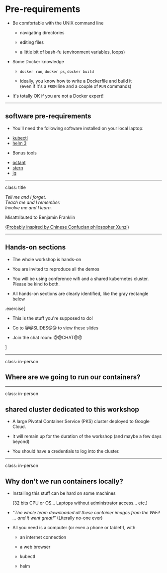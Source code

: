 # Pre-requirements

- Be comfortable with the UNIX command line

  - navigating directories

  - editing files

  - a little bit of bash-fu (environment variables, loops)

- Some Docker knowledge

  - `docker run`, `docker ps`, `docker build`

  - ideally, you know how to write a Dockerfile and build it
    <br/>
    (even if it's a `FROM` line and a couple of `RUN` commands)

- It's totally OK if you are not a Docker expert!

---

## software pre-requirements

- You'll need the following software installed on your local laptop:

* [kubectl](https://kubernetes.io/docs/tasks/tools/install-kubectl/)
* [helm 3](https://helm.sh/docs/using_helm/#installing-helm)

- Bonus tools

* [octant](https://github.com/vmware/octant#installation)
* [stern](https://github.com/wercker/stern/releases/tag/1.11.0)
* [jq](https://stedolan.github.io/jq/download/)

---

class: title

*Tell me and I forget.*
<br/>
*Teach me and I remember.*
<br/>
*Involve me and I learn.*

Misattributed to Benjamin Franklin

[(Probably inspired by Chinese Confucian philosopher Xunzi)](https://www.barrypopik.com/index.php/new_york_city/entry/tell_me_and_i_forget_teach_me_and_i_may_remember_involve_me_and_i_will_lear/)

---

## Hands-on sections

- The whole workshop is hands-on

- You are invited to reproduce all the demos

- You will be using conference wifi and a shared kubernetes cluster. Please be kind to both.

- All hands-on sections are clearly identified, like the gray rectangle below

.exercise[

- This is the stuff you're supposed to do!

- Go to @@SLIDES@@ to view these slides

- Join the chat room: @@CHAT@@

<!-- ```open @@SLIDES@@``` -->

]

---

class: in-person

## Where are we going to run our containers?

---

class: in-person

## shared cluster dedicated to this workshop

- A large Pivotal Container Service (PKS) cluster deployed to Google Cloud.

- It will remain up for the duration of the workshop (and maybe a few days beyond)

- You should have a credentials to log into the cluster.


---

class: in-person

## Why don't we run containers locally?

- Installing this stuff can be hard on some machines

  (32 bits CPU or OS... Laptops without administrator access... etc.)

- *"The whole team downloaded all these container images from the WiFi!
  <br/>... and it went great!"* (Literally no-one ever)

- All you need is a computer (or even a phone or tablet!), with:

  - an internet connection

  - a web browser

  - kubectl

  - helm
